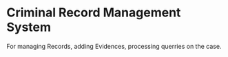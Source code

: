# Criminal Record Management System
For managing Records, adding Evidences, processing querries on the case.
